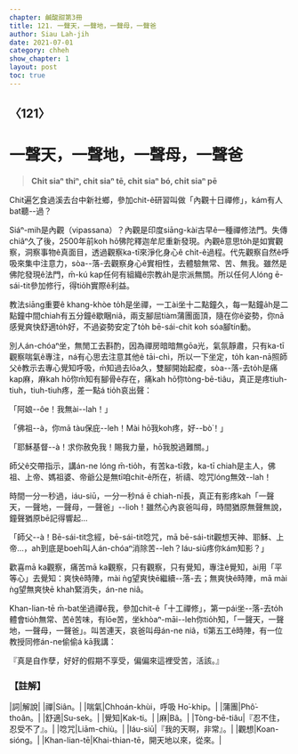 ```yaml
---
chapter: 鹹酸甜第3冊
title: 121. 一聲天，一聲地，一聲母，一聲爸
author: Siau Lah-jih
date: 2021-07-01
category: chheh
show_chapter: 1
layout: post
toc: true
---
```


## 〈121〉
# 一聲天，一聲地，一聲母，一聲爸
> **Chi̍t siaⁿ thiⁿ, chi̍t siaⁿ tē, chi̍t siaⁿ bó, chi̍t siaⁿ pē**
 
Chit遍乞食過溪去台中新社鄉，參加chit-ê研習叫做「內觀十日禪修」，kám有人bat聽--過？

Siáⁿ-mih是內觀（vipassana）？內觀是印度siāng-kài古早ê一種禪修法門。失傳chiâⁿ久了後，2500年前koh hō͘佛陀釋迦牟尼重新發現。內觀ê意思to̍h是如實觀察，洞察事物ê真面目，透過觀察ka-tī來淨化身心ê chi̍t-ê過程。代先觀察自然ê呼吸來集中注意力，sòa--落-去觀察身心ê實相性，去體驗無常、苦、無我。雖然是佛陀發現ê法門，m̄-kú kap任何有組織ê宗教a̍h是宗派無關。所以任何人lóng ē-sái-tit參加修行，得tio̍h實際ê利益。

教法siāng重要ê khang-khòe to̍h是坐禪，一工ài坐十二點鐘久，每一點鐘a̍h是二點鐘中間chiah有五分鐘ê歇睏niâ，兩支腳屈tiàm蒲團面頂，隨在你ê姿勢，你nā感覺爽快舒適to̍h好，不過姿勢安定了to̍h bē-sái-chit koh sóa腳tín動。

別人án-chóaⁿ坐，無閒工去斟酌，因為禪房暗暗無gōa光，氣氛靜肅，只有ka-tī觀察喘氣ê專注，ná有心思去注意其他ê tāi-chì，所以一下坐定，to̍h kan-nā照師父ê教示去專心覺知呼吸，m̄知過去lōa久，雙腳開始起痠，sòa--落-去to̍h是痛kap麻，麻kah hō͘你m̄知有腳骨ê存在，痛kah hō͘你tòng-bē-tiâu，真正是疼tiuh-tiuh，tiuh-tiuh疼，差一點á tio̍h哀出聲：

「阿娘--ôe！我無ài--lah！」

「佛祖--à，你mā tàu保庇--leh！Mài hō͘我koh疼，好--bò͘！」

「耶穌基督--à！求你赦免我！賜我力量，hō͘我脫過難關。」

師父ê交帶指示，講án-ne lóng m̄-tio̍h，有苦ka-tī救，ka-tī chiah是主人，佛祖、上帝、媽祖婆、帝爺公是無tī咱chit-ê所在，祈禱、唸咒lóng無效--lah！

時間一分一秒過，iáu-siū，一分一秒ná ē chiah-nī長，真正有影疼kah「一聲天，一聲地，一聲母，一聲爸」--lio͘h！雖然心內哀爸叫母，時間猶原無聲無說，鐘聲猶原bē記得響起…

「師父--à！Bē-sái-tit念經，bē-sái-tit唸咒，mā bē-sái-tit觀想天神、耶穌、上帝…，ah到底是boeh叫人án-chóaⁿ消除苦--leh？Iáu-siū疼你kám知影？」

歡喜mā ka觀察，痛苦mā ka觀察，只有觀察，只有覺知，專注ê覺知，ài用「平等心」去覺知：爽快ê時陣，mài ǹg望爽快ē繼續--落-去；無爽快ê時陣，mā mài ǹg望無爽快ē khah緊消失，án-ne niâ。

Khan-lian-tē m̄-bat坐過禪ê我，參加chit-ê「十工禪修」，第一pái坐--落-去to̍h體會tio̍h無常、苦ê苦味，有lōe苦，坐khòaⁿ-māi--leh你tio̍h知，「一聲天，一聲地，一聲母，一聲爸」。叫苦連天，哀爸叫母án-ne niâ，tī第五工ê時陣，有一位教授同修án-ne偷偷á kā我講：

『真是自作孽，好好的假期不享受，偏偏來這裡受苦，活該。』

 
### 【註解】

|詞|解說|
|禪|Siân。|
|喘氣|Chhoán-khùi，呼吸 Ho͘-khip。|
|蒲團|Phô͘-thoân。|
|舒適|Su-sek。|
|覺知|Kak-ti。|
|麻|Bâ。|
|Tòng-bē-tiâu|『忍不住，忍受不了』。|
|唸咒|Liām-chiù。|
|Iáu-siū|『我的天啊，非常』。|
|觀想|Koan-sióng。|
|Khan-lian-tē|Khai-thian-tē，開天地以來，從來。|
